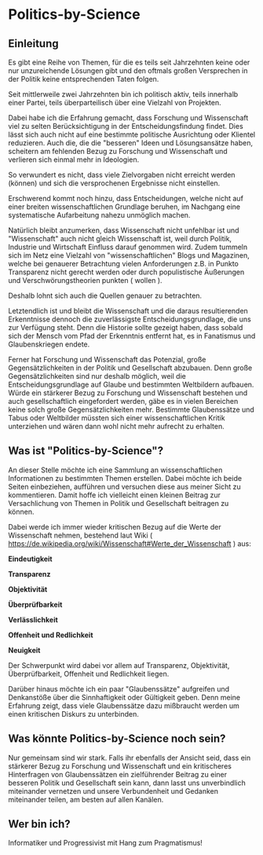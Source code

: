 # Politics-by-Science

## Einleitung

Es gibt eine Reihe von Themen, für die es teils seit Jahrzehnten keine oder nur unzureichende Lösungen gibt und den oftmals großen Versprechen in der Politik keine entsprechenden Taten folgen.

Seit mittlerweile zwei Jahrzehnten bin ich politisch aktiv, teils innerhalb einer Partei, teils überparteilisch über eine Vielzahl von Projekten.

Dabei habe ich die Erfahrung gemacht, dass Forschung und Wissenschaft viel zu selten Berücksichtigung in der Entscheidungsfindung findet. Dies lässt sich auch nicht auf eine bestimmte politische Ausrichtung oder Klientel reduzieren. Auch die, die die "besseren" Ideen und Lösungsansätze haben, scheitern am fehlenden Bezug zu Forschung und Wissenschaft und verlieren sich einmal mehr in Ideologien.

So verwundert es nicht, dass viele Zielvorgaben nicht erreicht werden (können) und sich die versprochenen Ergebnisse nicht einstellen.

Erschwerend kommt noch hinzu, dass Entscheidungen, welche nicht auf einer breiten wissenschaftlichen Grundlage beruhen, im Nachgang eine systematische Aufarbeitung nahezu unmöglich machen.  

Natürlich bleibt anzumerken, dass Wissenschaft nicht unfehlbar ist und "Wissenschaft" auch nicht gleich Wissenschaft ist, weil durch Politik, Industrie und Wirtschaft Einfluss darauf genommen wird.
Zudem tummeln sich im Netz eine Vielzahl von "wissenschaftlichen" Blogs und Magazinen, welche bei genauerer Betrachtung vielen Anforderungen z.B. in Punkto Transparenz nicht gerecht werden oder durch populistische Äußerungen und Verschwörungstheorien punkten ( wollen ).

Deshalb lohnt sich auch die Quellen genauer zu betrachten.

Letztendlich ist und bleibt die Wissenschaft und die daraus resultierenden Erkenntnisse dennoch die zuverlässigste Entscheidungsgrundlage, die uns zur Verfügung steht.
Denn die Historie sollte gezeigt haben, dass sobald sich der Mensch vom Pfad der Erkenntnis entfernt hat, es in Fanatismus und Glaubenskriegen endete.

Ferner hat Forschung und Wissenschaft das Potenzial, große Gegensätzlichkeiten in der Politik und Gesellschaft abzubauen. Denn große Gegensätzlichkeiten sind nur deshalb möglich, weil die Entscheidungsgrundlage auf Glaube und bestimmten Weltbildern aufbauen.
Würde ein stärkerer Bezug zu Forschung und Wissenschaft bestehen und auch gesellschaftlich eingefordert werden, gäbe es in vielen Bereichen keine solch große Gegensätzlichkeiten mehr. Bestimmte Glaubenssätze und Tabus oder Weltbilder müssten sich einer wissenschaftlichen Kritik unterziehen und wären dann wohl nicht mehr aufrecht zu erhalten.

## Was ist "Politics-by-Science"?   

An dieser Stelle möchte ich eine Sammlung an wissenschaftlichen Informationen zu bestimmten Themen erstellen. Dabei möchte ich beide Seiten einbeziehen, aufführen und versuchen diese aus meiner Sicht zu kommentieren. Damit hoffe ich vielleicht einen kleinen Beitrag zur Versachlichung von Themen in Politik und Gesellschaft beitragen zu können.

Dabei werde ich immer wieder kritischen Bezug auf die Werte der Wissenschaft nehmen,
bestehend laut Wiki ( https://de.wikipedia.org/wiki/Wissenschaft#Werte_der_Wissenschaft ) aus:

**Eindeutigkeit**

**Transparenz**

**Objektivität**

**Überprüfbarkeit**

**Verlässlichkeit**

**Offenheit und Redlichkeit**

**Neuigkeit**

Der Schwerpunkt wird dabei vor allem auf Transparenz, Objektivität, Überprüfbarkeit, Offenheit und Redlichkeit liegen.

Darüber hinaus möchte ich ein paar "Glaubenssätze" aufgreifen und Denkanstöße über die Sinnhaftigkeit oder Gültigkeit geben. Denn meine Erfahrung zeigt, dass viele Glaubenssätze dazu mißbraucht werden um einen kritischen Diskurs zu unterbinden.

## Was könnte Politics-by-Science noch sein?

Nur gemeinsam sind wir stark. Falls ihr ebenfalls der Ansicht seid, dass ein stärkerer Bezug zu Forschung und Wissenschaft und ein kritischeres Hinterfragen von Glaubenssätzen ein zielführender Beitrag zu einer besseren Politik und Gesellschaft sein kann, dann lasst uns unverbindlich miteinander vernetzen und unsere Verbundenheit und Gedanken miteinander teilen, am besten auf allen Kanälen.

## Wer bin ich?

Informatiker und Progressivist mit Hang zum Pragmatismus!

